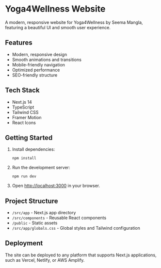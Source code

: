 # Yoga4Wellness Website

A modern, responsive website for Yoga4Wellness by Seema Mangla, featuring a beautiful UI and smooth user experience.

## Features

- Modern, responsive design
- Smooth animations and transitions
- Mobile-friendly navigation
- Optimized performance
- SEO-friendly structure

## Tech Stack

- Next.js 14
- TypeScript
- Tailwind CSS
- Framer Motion
- React Icons

## Getting Started

1. Install dependencies:

   ```bash
   npm install
   ```

2. Run the development server:

   ```bash
   npm run dev
   ```

3. Open [http://localhost:3000](http://localhost:3000) in your browser.

## Project Structure

- `/src/app` - Next.js app directory
- `/src/components` - Reusable React components
- `/public` - Static assets
- `/src/app/globals.css` - Global styles and Tailwind configuration

## Deployment

The site can be deployed to any platform that supports Next.js applications, such as Vercel, Netlify, or AWS Amplify.

